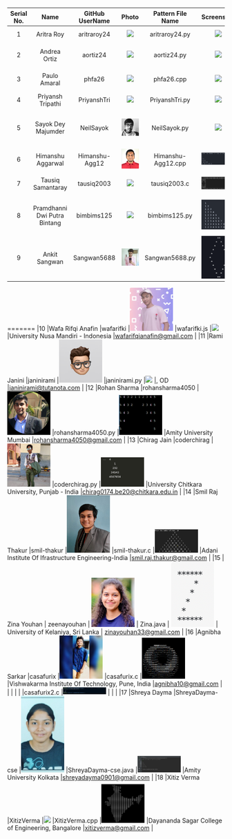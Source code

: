 |Serial No.  |Name                    |GitHub UserName      |Photo                                                                      |Pattern File Name                 |Screenshot                                                                       |Institution                                          |Email Id                               |
|:----------:|:----------------------:|:-------------------:|:-------------------------------------------------------------------------:|:--------------------------------:|:-------------------------------------------------------------------------------:|:---------------------------------------------------:|:-------------------------------------:|
|1           |Aritra Roy              |aritraroy24          |<img src="./Photos/aritraroy24.jpg" width="100" />                          |aritraroy24.py                    |<img src="./Pattern_ScreenShots/aritraroy24.jpg" width="100" />                   |Pondicherry University                               |aritraroy24@gmail.com                  |
|2           |Andrea Ortiz            |aortiz24             |<img src="./Photos/aortiz24.JPG" width="100" />                             |aortiz24.py                       |<img src="./Pattern_ScreenShots/aortiz24.png" width="100" />                      |University of Texas at Tyler                         |aortiz1865@gmail.com                   |
|3           |Paulo Amaral            |phfa26               |<img src="./Photos/phfa26.jpg" width="100" />                               |phfa26.cpp                        |<img src="./Pattern_ScreenShots/phfa26.png" width="100" />                        |AIT Academy of IT - Sydney, AU                       |paulo@amaral.com.au                    |
|4           |Priyansh Tripathi       |PriyanshTri          |<img src="./Photos/PriyanshTri.jpg" width="100" />                          |PriyanshTri.py                    |<img src="./Pattern_ScreenShots/PriyanshTri.png" width="100" />                   |GLA university                                       |priyanshtripathi007@gmail.com          |
|5           |Sayok Dey Majumder       |NeilSayok          |<img src="./Photos/NeilSayok.jpg" width="100" />                          |NeilSayok.py                    |<img src="./Pattern_ScreenShots/NeilSayok.JPG" width="100" />                   |University Of Engineering and Management, Kolkata                                       |sayokdeymajumder1998@gmail.com          |
|6           |Himanshu Aggarwal       |Himanshu-Agg12          |<img src="./Photos/Himanshu-Agg12.jpg" width="100" />                          |Himanshu-Agg12.cpp                    |<img src="./Pattern_ScreenShots/Himanshu-Agg12.png" width="100" />                   |Chitkara University, HP                                       |aggarwal.himanshu2019@gmail.com          |
|7           |Tausiq Samantaray       |tausiq2003          |<img src="./Photos/tausiq2003.jpg" width="100" /> |tausiq2003.c                    |<img src="./Pattern_ScreenShots/tausiq2003.jpg" width="100" />                   |Utkal University, OD                                       |tausiqsamantaray03@gmail.com    |
|8           |Pramdhanni Dwi Putra Bintang      |bimbims125         |<img src="./Photos/bimbims125.jpg" width="100" />                          |bimbims125.py                    |<img src="./Pattern_ScreenShots/bimbims125.png" width="100" />                   |Pelita Nusantara Vocatioan Highschool, INA                                       |pramvendread@gmail.com          |
|9           |Ankit Sangwan       |Sangwan5688          |<img src="./Photos/Sangwan5688.jpg" width="100" />                          |Sangwan5688.py                    |<img src="./Pattern_ScreenShots/Sangwan5688.png" width="100" />                   |BITS, Goa                                       |ankit.sangwan.5688@gmail.com          |
=======
|10          |Wafa Rifqi Anafin       |wafarifki          |<img src="./Photos/wafarifki.jpg" width="100" />                          |wafarifki.js                    |<img src="./Pattern_ScreenShots/wafarifki.JPG" width="100" />                   |University Nusa Mandiri - Indonesia                                      |wafarifqianafin@gmail.com    |
|11          |Rami Janini             |janinirami          |<img src="./Photos/janinirami.png" width="100" />                          |janinirami.py                    |<img src="./Pattern_ScreenShots/janinirami.gif" width="100" />                   |, OD                                       |janinirami@tutanota.com   |
|12          |Rohan Sharma     |rohansharma4050          |<img src="./Photos/rohansharma4050.jpeg" width="100" />                          |rohansharma4050.py                    |<img src="./Pattern_ScreenShots/rohansharma4050.png" width="100" />                   |Amity University Mumbai                                       |rohansharma4050@gmail.com          |
|13          |Chirag Jain       |coderchirag          |<img src="./Photos/coderchirag.jpg" width="100" />                          |coderchirag.py                    |<img src="./Pattern_ScreenShots/coderchirag.png" width="100" />                   |University Chitkara University, Punjab - India                                      |chirag0174.be20@chitkara.edu.in                                   |
|14          |Smil Raj Thakur       |smil-thakur          |<img src="./Photos/smil-thakur.jpeg" width="100" />                          |smil-thakur.c                    |<img src="./Pattern_ScreenShots/smil-thakur.png" width="100" />                   |Adani Institute Of Ifrastructure Engineering-India                                      |smil.raj.thakur@gmail.com    |
|15          |         Zina Youhan          |   zeenayouhan   |     <img src="./Photos/zina1.jpg" width="100" />      |     Zina.java      |      <img src="./Pattern_ScreenShots/Zina.png" width="100" />      |         University of Kelaniya, Sri Lanka         |     zinayouhan33@gmail.com      |
|16          |Agnibha Sarkar       |casafurix          |<img src="./Photos/casafurix.jpg" width="100" />                          |casafurix.c                    |<img src="./Pattern_ScreenShots/casafurix.gif" width="100" />                   |Vishwakarma Institute Of Technology, Pune, India                                     |agnibha10@gmail.com    |
|          |       |          |                 |casafurix2.c                    |<img src="./Pattern_ScreenShots/casafurix2.png" width="100" />                   |                           |   |
|17          |Shreya Dayma            |ShreyaDayma-cse    |<img src="./Photos/ShreyaDayma-cse.jpg" width="100" />                       |ShreyaDayma-cse.java              |<img src="./Pattern_ScreenShots/ShreyaDayma-cse.jpg" width="100" />               |Amity University Kolkata                                     |shreyadayma0901@gmail.com         |
|18          |Xitiz Verma            |XitizVerma    |<img src="./Photos/XitizVerma.jpg" width="100" />                       |XitizVerma.cpp              |<img src="./Pattern_ScreenShots/XitizVerma.jpg" width="100" />               |Dayananda Sagar College of Engineering, Bangalore                                    |xitizverma@gmail.com         |